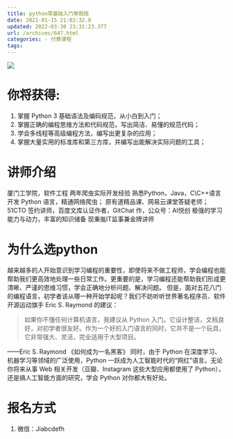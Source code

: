 ```yaml
---
title: python零基础入门寒假班
date: 2021-01-15 21:02:32.0
updated: 2022-03-30 23:31:23.377
url: /archives/647.html
categories: - 付费课程
tags: 
---
```




![](https://images-aiyc-1301641396.cos.ap-guangzhou.myqcloud.com/%E5%9F%BA%E7%A1%80.png)

# 你将获得:

1.  掌握 Python 3 基础语法及编码规范，从小白到入门；
2.  掌握正确的编程思维方法和代码规范，写出简洁、易懂的规范代码；
3.  学会多线程等高级编程方法，编写出更复杂的应用；
4.  掌握大量实用的标准库和第三方库，并编写出能解决实际问题的工具；

# 讲师介绍

厦门工学院，软件工程 两年爬虫实际开发经验 熟悉Python，Java，C\\C++语言开发 Python 语言，精通网络爬虫； 原有道精品课、网易云课堂答疑老师； 51CTO 签约讲师，百度文库认证作者，GitChat 作，公众号：AI悦创 极强的学习能力与动力，丰富的知识储备 现秉胤IT监事兼金牌讲师

# 为什么选python

越来越多的人开始意识到学习编程的重要性，即使将来不做工程师，学会编程也能帮助我们更高效地处理一些日常工作。更重要的是，学习编程还能帮助我们形成更清晰、严谨的思维习惯，学会正确地分析问题、解决问题。 但是，面对五花八门的编程语言，初学者该从哪一种开始学起呢？我们不妨听听世界著名程序员、软件开源运动旗手 Eric S. Raymond 的建议：

> 如果你不懂任何计算机语言，我建议从 Python 入门。它设计整洁，文档良好，对初学者很友好。作为一个好的入门语言的同时，它并不是一个玩具，它非常强大、灵活，完全适用于大型项目。

——Eric S. Raymond 《如何成为一名黑客》 同时，由于 Python 在深度学习、机器学习等领域的广泛使用，Python 一跃成为人工智能时代的“网红”语言。无论你将来从事 Web 相关开发（豆瓣、Instagram 这些大型应用都使用了 Python），还是搞人工智能方面的研究，学会 Python 对你都大有好处。

# 报名方式

1.  微信：Jiabcdefh